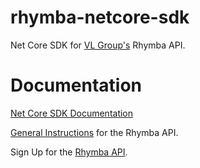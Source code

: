 # rhymba-netcore-sdk
Net Core SDK for [VL Group's](https://vlgroup.com/) Rhymba API.

# Documentation
[Net Core SDK Documentation](https://documentation.vlgroup.com/sdk/netcore)

[General Instructions](https://documentation.vlgroup.com) for the Rhymba API.

Sign Up for the [Rhymba API](https://rhymbamanager.vlgroup.com/APISignup).
